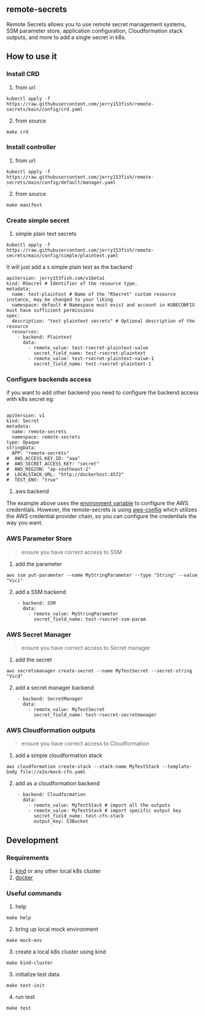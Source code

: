 ## remote-secrets

Remote Secrets allows you to use remote secret management systems, SSM parameter store, application configuration, Cloudformation stack outputs, and more to add a single secret in k8s.


## How to use it

### Install CRD

1.  from url

```
kubectl apply -f https://raw.githubusercontent.com/jerry153fish/remote-secrets/main/config/crd.yaml
```

2. from source 

```
make crd
```

### Install controller

1. from url

```
kubectl apply -f https://raw.githubusercontent.com/jerry153fish/remote-secrets/main/config/default/manager.yaml
```

2. from source

```
make manifest
```

### Create simple secret

1. simple plain text secrets

```
kubectl apply -f https://raw.githubusercontent.com/jerry153fish/remote-secrets/main/config/simple/plaintext.yaml
```

It will just add a s simple plain text as the backend

```
apiVersion: jerry153fish.com/v1beta1
kind: RSecret # Identifier of the resource type.
metadata:
  name: test-plaintext # Name of the "RSecret" custom resource instance, may be changed to your liking
  namespace: default # Namespace must exist and account in KUBECONFIG must have sufficient permissions
spec:
  description: "test plaintext secrets" # Optional description of the resource
  resources:
    - backend: Plaintext
      data:
        - remote_value: test-rsecret-plaintext-value
          secret_field_name: test-rsecret-plaintext
        - remote_value: test-rsecret-plaintext-value-1
          secret_field_name: test-rsecret-plaintext-1

```


### Configure backends access

if you want to add other backend you need to configure the backend access with k8s secret eg:

```

apiVersion: v1
kind: Secret
metadata:
  name: remote-secrets
  namespace: remote-secrets
type: Opaque
stringData:
  APP: "remote-secrets"
#  AWS_ACCESS_KEY_ID: "aaa"
#  AWS_SECRET_ACCESS_KEY: "secret"
#  AWS_REGION: "ap-southeast-2"
#  LOCALSTACK_URL: "http://dockerhost:4572"
#  TEST_ENV: "true"
```

1. aws backend

The example above uses the [environment variable](https://docs.aws.amazon.com/cli/latest/userguide/cli-configure-envvars.html) to configure the AWS credentials. However, the remote-secrets is using [aws-config](https://crates.io/crates/aws-config) which utilizes the AWS credential provider chain, 
so you can configure the credentials the way you want.

### AWS Parameter Store

> ensure you have correct access to SSM

1. add the parameter 

```
aws ssm put-parameter --name MyStringParameter --type "String" --value "Vici"
```

2. add a SSM backend

```
    - backend: SSM
      data:
        - remote_value: MyStringParameter
          secret_field_name: test-rsecret-ssm-param
```

### AWS Secret Manager

> ensure you have correct access to Secret manager

1. add the secret

```
aws secretsmanager create-secret --name MyTestSecret --secret-string "Vicd" 
```

2. add a secret manager backend

```
    - backend: SecretManager
      data:
        - remote_value: MyTestSecret
          secret_field_name: test-rsecret-secretmanager
```

### AWS Cloudformation outputs

> ensure you have correct access to Cloudformation

1. add a simple cloudformation stack

```
aws cloudformation create-stack --stack-name MyTestStack --template-body file://e2e/mock-cfn.yaml
```

2. add as a cloudformation backend

```
    - backend: Cloudformation
      data:
        - remote_value: MyTestStack # import all the outputs
        - remote_value: MyTestStack # import specific output key
          secret_field_name: test-cfn-stack
          output_key: S3Bucket
```

## Development

### Requirements

1. [kind](https://kind.sigs.k8s.io/) or any other local k8s cluster
2. [docker](https://www.docker.com/) 

### Useful commands

1. help

```
make help
```

2. bring up local mock environment

```
make mock-env
```

3. create a local k8s cluster using kind

```
make kind-cluster
```

3. initialize test data

```
make test-init
```

4. run test

```
make test
```

